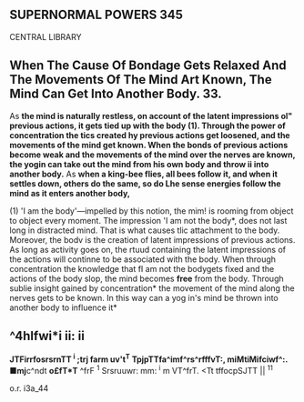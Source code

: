 ## **SUPERNORMAL POWERS 345**

CENTRAL LIBRARY

## **When The Cause Of Bondage Gets Relaxed And The Movements Of The Mind Art Known, The Mind Can Get Into Another Body. 33.**

As **the mind is naturally restless, on account of the latent impressions ol" previous actions, it gets tied up with the body (1). Through the power of concentration the tics created hy previous actions get loosened, and the movements of the mind get known. When the bonds of previous actions become weak and the movements of the mind over the nerves are known, the yogin can take out the mind from his own body and throw ii into another body.** As **when a king-bee flies, all bees follow it, and when it settles down, others do the same, so do Lhe sense energies follow the mind as it enters another body,**

(1) 'I am the body'—impelled by this notion, the mim! is rooming from object to object every moment. The impression 'I am not the body\*, does not last long in distracted mind. That is what causes tlic attachment to the body. Moreover, the bodv is the creation of latent impressions of previous actions. As long as activity goes on, the rtuud containing the latent impressions of the actions will continne to be associated with the body. When through concentration the knowledge that fI am not the bodygets fixed and the actions of the body slop, the mind becomes **free** from the body. Through sublie insight gained by concentration\* the movement of the mind along the nerves gets to be known. In this way can a yog in's mind be thrown into another body to influence it\*

## **^4hlfwi\*i ii: ii**

**JTFirrfosrsrnTT <sup>i</sup> ;trj farm uv't<sup>T</sup> TpjpTTfa^imf^rs^rfffvT:, miMtiMifciwf^:. ■mj**c^ndt **o£fT\*T** ^frF <sup>1</sup> Srsruuwr: mm: <sup>i</sup> m VT^frT. <Tt tffocpSJTT || <sup>11</sup>

o.r. i3a\_44